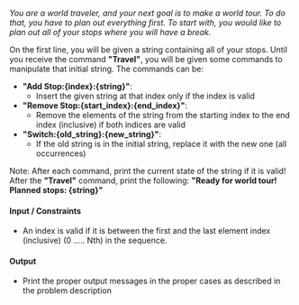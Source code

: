 _You are a world traveler, and your next goal is to make a world tour. To do that, you have to plan out everything first. To start with, you would like to plan out all of your stops where you will have a break._  

On the first line, you will be given a string containing all of your stops. Until you receive the command **"Travel"**, you will be given some commands to manipulate that   initial string. The commands can be:   

-	**"Add Stop:{index}:{string}"**:  
    -	Insert the given string at that index only if the index is valid
- **"Remove Stop:{start_index}:{end_index}"**:  
    - Remove the elements of the string from the starting index to the end index (inclusive) if both indices are valid
-	**"Switch:{old_string}:{new_string}"**:
    - If the old string is in the initial string, replace it with the new one (all occurrences)  
                
Note: After each command, print the current state of the string if it is valid!  
After the **"Travel"** command, print the following: **"Ready for world tour! Planned stops: {string}"**    

#### Input / Constraints  
-	An index is valid if it is between the first and the last element index (inclusive) (0 ….. Nth) in the sequence.
#### Output
-	Print the proper output messages in the proper cases as described in the problem description

